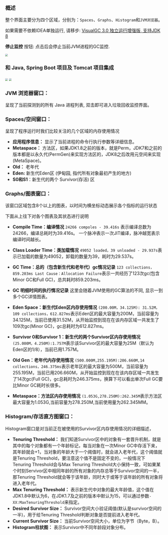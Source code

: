 ### 概述

整个界面主要分为四个区域，分别为：`Spaces`、`Graphs`、`Histogram`和`JVM浏览器`。

如果需要不依赖IDEA单独运行, 请移步: [VisualGC 3.0 独立运行增强版, 支持JDK 8](https://www.cnblogs.com/beansoft/p/visualgc_jdk8_standalone.html)

**停止监控** 按钮: 点击后会停止当前JVM进程的GC监控.

<img src="https://plugins.jetbrains.com/files/14557/screenshot_064405a5-6be5-4cc6-a84c-0376cd906e5a" style="zoom:50%;" />

### 和 Java, Spring Boot 项目及 Tomcat 项目集成
<img src="https://plugins.jetbrains.com/files/14557/screenshot_de36b883-b7d9-4f47-aff5-995cd57e4440" style="zoom:50%;" />
<img src="https://plugins.jetbrains.com/files/14557/screenshot_fdde87dd-4836-4d22-9616-66f5cd532ae0" style="zoom:50%;" />

### JVM 浏览器窗口：

呈现了当前探测到的所有 Java 进程列表, 双击即可进入垃圾回收监控界面。

### Spaces/空间窗口：

呈现了程序运行时我们比较关注的几个区域的内存使用情况

- **应用程序信息：** 显示了当前进程的命令行执行参数等详细信息。
- **Metaspace：** 方法区，如果JDK1.8之前的版本，就是Perm，JDK7和之前的版本都是以永久代(PermGen)来实现方法区的，JDK8之后改用元空间来实现(MetaSpace)。
- **Old：** 老年代
- **Eden:** 新生代Eden区 (伊甸园, 指代所有对象最初产生的地方)
- **S0和S1**：新生代的两个 Survivor(存活) 区

### Graphs/图表窗口：

该窗口区域包含8个以上的图表，以时间为横坐标动态展示各个指标的运行状态



下面从上往下对各个图表及其状态进行说明

- **Compile Time：编译情况**
  `24266 compoles - 39.416s` 表示编译总数为24266，编译总耗时为39.416s。
  一个脉冲表示一次JIT编译，脉冲越宽表示编译时间越长。
- **Class Loader Time：类加载情况**
  `49052 loaded，39 unloaded - 29.937s`表示已加载的数量为49052，卸载的数量为39，耗时为29.537s。
- **GC Time：总的（包含新生代和老年代）gc情况记录**
  `123 collections，859.203ms Last Cause：Allocation Failure`表示一共经历了123次gc(包含Minor GC和Full GC)，总共耗时859.203ms。
- **GC 明细时间的执行情况记录**
  这里会随着JVM使用的GC算法的不同, 显示一到多个GC详情图表。
- **Eden Space：新生代Eden区内存使用情况**
  `(200.00M，34.125M): 31.52M，109 collections，612.827ms`表示Eden区的最大容量为200M，当前容量为34.125M，当前已使用31.52M，从开始监控到现在在该内存区域一共发生了109次gc(Minor GC)，gc总耗时为612.827ms。
- **Survivor 0和Survivor 1：新生代的两个Survivor区内存使用情况**
  `(25.000M，4.250M):1.757M`表示该Survivor区的最大容量为25M（默认为Eden区的1/8），当前已用1.757M。
- **Old Gen：老年代内存使用情况**
  `(500.000M,255.195M):206.660M,14 collections，246.375ms`表示老年区的最大容量为500M，当前容量为255.195M，当前已用206.660M，从开始监控到现在在该内存区域一共发生了14次gc(Full GC)，gc总耗时为246.375ms，换算下可以看出单次Full GC要比Minor GC耗时长很多。

- **Metaspace：方法区内存使用情况**
  `(1.053G,278.250M):262.345M`表示方法区最大容量为1.053G,当前容量为278.250M,当前使用量为262.345MM。

### Histogram/存活直方图窗口：

Histogram窗口是对当前正在被使用的Survivor区内存使用情况的详细描述，

- **Tenuring Threshold：** 我们知道Survivor区中的对象有一套晋升机制，就是其中的每个对象都有一个年龄标记，每当对象在一次Minor GC中存活下来，其年龄就会+1，当对象的年龄大于一个阈值时，就会进入老年代，这个阈值就是Tenuring Threshold，要注意这个值不是固定不变的，一般情况下Tenuring Threshold会与Max Tenuring Threshold大小保持一致，可如果某个时刻Servivor区中相同年龄的所有对象的内存总等于Survivor空间的一半，那Tenuring Threshold就会等于该年龄，同时大于或等于该年龄的所有对象将进入老年代。
- **Max Tenuring Threshold：** 表示新生代中对象的最大年龄值，这个值在JDK1.8中默认为6，在JDK1.7及之前的版本中默认为15，可以通过参数`-XX:MaxTenuringThreshold`来指定。
- **Desired Survivor Size：** Survivor空间大小验证阈值(默认是survivor空间的一半)，用于给Tenuring Threshold判断对象是否提前进入老年代。
- **Current Survivor Size：** 当前Survivor空间大小，单位为字节（Byte，B）。
- **Histogram柱状图：** 表示Survivor中不同年龄段对象分布。

